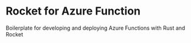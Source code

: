 # Rocket for Azure Function
Boilerplate for developing and deploying Azure Functions with Rust and Rocket
